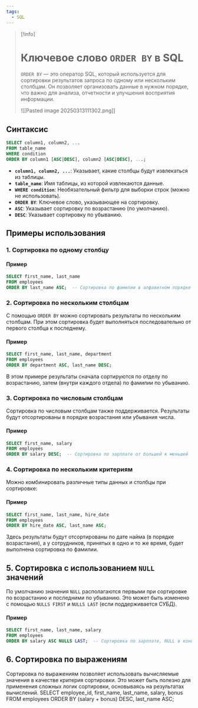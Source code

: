 ```yaml
---
tags:
  - SQL
---
```


> [!info]
> # Ключевое слово `ORDER BY` в SQL
> `ORDER BY` — это оператор SQL, который используется для сортировки результатов запроса по одному или нескольким столбцам. Он позволяет организовать данные в нужном порядке, что важно для анализа, отчетности и улучшения восприятия информации.
> 
> 
> ![[Pasted image 20250313111302.png]]
> 

## Синтаксис

```sql
SELECT column1, column2, ...
FROM table_name
WHERE condition
ORDER BY column1 [ASC|DESC], column2 [ASC|DESC], ...;
```

- **`column1, column2, ...`**: Указывает, какие столбцы будут извлекаться из таблицы.
- **`table_name`**: Имя таблицы, из которой извлекаются данные.
- **`WHERE condition`**: Необязательный фильтр для выборки строк (можно не использовать).
- **`ORDER BY`**: Ключевое слово, указывающее на сортировку.
- **`ASC`**: Указывает сортировку по возрастанию (по умолчанию).
- **`DESC`**: Указывает сортировку по убыванию.

## Примеры использования

### 1. **Сортировка по одному столбцу**

#### Пример

```sql
SELECT first_name, last_name
FROM employees
ORDER BY last_name ASC;  -- Сортировка по фамилии в алфавитном порядке
```

### 2. **Сортировка по нескольким столбцам**

С помощью `ORDER BY` можно сортировать результаты по нескольким столбцам. При этом сортировка будет выполняться последовательно от первого столбца к последнему.

#### Пример

```sql
SELECT first_name, last_name, department
FROM employees
ORDER BY department ASC, last_name DESC; 
```

В этом примере результаты сначала сортируются по отделу по возрастанию, затем (внутри каждого отдела) по фамилии по убыванию.

### 3. **Сортировка по числовым столбцам**

Сортировка по числовым столбцам также поддерживается. Результаты будут отсортированы в порядке возрастания или убывания числа.

#### Пример

```sql
SELECT first_name, salary
FROM employees
ORDER BY salary DESC;  -- Сортировка по зарплате от большей к меньшей
```

### 4. **Сортировка по нескольким критериям**

Можно комбинировать различные типы данных и столбцы при сортировке:

#### Пример

```sql
SELECT first_name, last_name, hire_date
FROM employees
ORDER BY hire_date ASC, last_name ASC; 
```

Здесь результаты будут отсортированы по дате найма (в порядке возрастания), а у сотрудников, принятых в одно и то же время, будет выполнена сортировка по фамилии.

## 5. **Сортировка с использованием `NULL` значений**

По умолчанию значения `NULL` располагаются первыми при сортировке по возрастанию и последними по убыванию. Это может быть изменено с помощью `NULLS FIRST` и `NULLS LAST` (если поддерживается СУБД).
#### Пример
```sql
SELECT first_name, last_name, salary
FROM employees
ORDER BY salary ASC NULLS LAST;  -- Сортировка по зарплате, NULL в конце
```
## 6. **Сортировка по выражениям**

Сортировка по выражениям позволяет использовать вычисляемые значения в качестве критерия сортировки. Это может быть полезно для применения сложных логик сортировки, основываясь на результатах вычислений.
SELECT employee_id, first_name, last_name, salary, bonus
FROM employees
ORDER BY (salary + bonus) DESC, last_name ASC;




